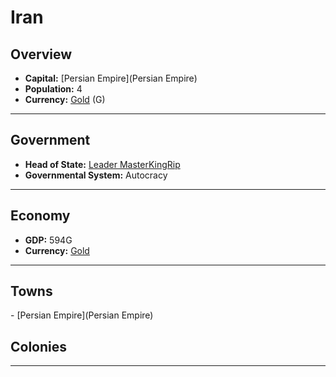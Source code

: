 # <!--NAME-->Iran<!--NAME-->

## Overview

- **Capital:** <!--CAPITAL_LINK-->[Persian Empire](Persian Empire)<!--CAPITAL_LINK-->
- **Population:** <!--POPULATION-->4<!--POPULATION-->
- **Currency:** <!--CURRENCY_LINK-->[Gold](Gold)<!--CURRENCY_LINK--> (<!--CURRENCY_ABV-->G<!--CURRENCY_ABV-->)

---

## Government

- **Head of State:** <!--LEADER_TITLE_LINK-->[Leader MasterKingRip](MasterKingRip)<!--LEADER_TITLE_LINK-->
- **Governmental System:** <!--GOVERNMENT-->Autocracy<!--GOVERNMENT-->

---

## Economy

- **GDP:** <!--GDP-->594G<!--GDP-->
- **Currency:** <!--CURRENCY_LINK-->[Gold](Gold)<!--CURRENCY_LINK-->

---

## Towns

<!--TOWNS-->- [Persian Empire](Persian Empire)<!--TOWNS-->

## Colonies

<!--COLONIES--><!--COLONIES-->

---